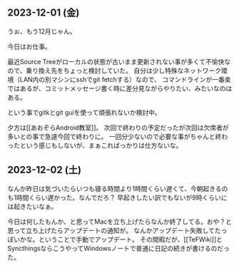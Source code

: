 ## 2023-12-01 (金)

うぉ、もう12月じゃん。

今日はお仕事。

最近Source Treeがローカルの状態が古いまま更新されない事が多くて不愉快なので、乗り換え先をちょっと検討していた。
自分は少し特殊なネットワーク環境（LAN内の別マシンにsshでgit fetchする）なので、
コマンドラインが一番楽ではあるが、コミットメッセージ書く時に差分見ながらやりたい、みたいなのはある。

という事でgitkとgit guiを使って頑張れないか検討中。

夕方は[[あおぞらAndroid教室]]。
次回で終わりの予定だったが次回は欠席者が多いとの事で急遽今回で終わりに。
一回分少ないので必要な事がちゃんと終わったという感じもしないが、まぁこればっかりは仕方ないな。

## 2023-12-02 (土)

なんか昨日は気づいたらいつも寝る時間より1時間くらい遅くて、今朝起きるのも1時間くらい遅かった。なんでだろ？
早起きしたい訳でもないが9時くらいには起きたいなぁ。

今日は何したもんか、と思ってMacを立ち上げたらなんか終了してる。おや？と思って立ち上げたらアップデートの通知が。
なんかアップデート失敗してたっぽいかな。ということで手動でアップデート。
その間暇だが、[[TeFWiki]]とSyncthingsならこうやってWindowsノートで普通に日記の続きが書けるのだった。
